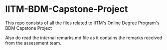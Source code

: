 # IITM-BDM-Capstone-Project

This repo consists of all the files related to IITM's Online Degree Program's BDM Capstone Project

Also do read the internal remarks.md file as it contains the remarks received from the assessment team.
